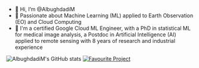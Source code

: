 - 👋 Hi, I’m @AlbughdadiM
- 👀 Passionate about Machine Learning (ML) applied to Earth Observation (EO) and Cloud Computing
- 🌱 I'm a certified Google Cloud ML Engineer, with a PhD in statistical ML for medical image analysis, a Postdoc in Artificial Intelligence (AI) applied
to remote sensing with 8 years of research and industrial experience

![AlbughdadiM's GitHub stats](https://github-readme-stats.vercel.app/api?username=AlbughdadiM&show_icons=true&theme=transparent)
[![Favourite Project](https://github-readme-stats.vercel.app/api/pin/?username=AlbughdadiM&repo=satellite-sam-dashboard)](https://github.com/AlbughdadiM/satellite-sam-dashboard)

